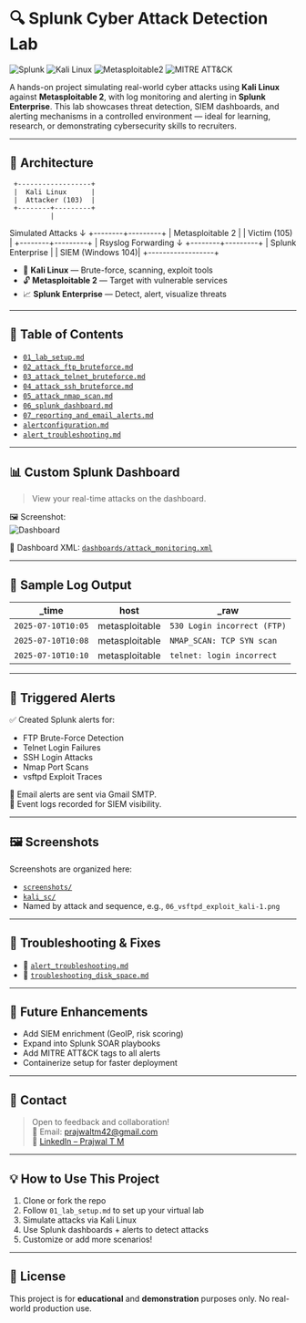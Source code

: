 # 🔍 Splunk Cyber Attack Detection Lab

![Splunk](https://img.shields.io/badge/SIEM-Splunk-blue)
![Kali Linux](https://img.shields.io/badge/Kali-Tools-black)
![Metasploitable2](https://img.shields.io/badge/Victim-Metasploitable2-red)
![MITRE ATT&CK](https://img.shields.io/badge/MITRE-TTPs-yellow)

A hands-on project simulating real-world cyber attacks using **Kali Linux** against **Metasploitable 2**, with log monitoring and alerting in **Splunk Enterprise**. This lab showcases threat detection, SIEM dashboards, and alerting mechanisms in a controlled environment — ideal for learning, research, or demonstrating cybersecurity skills to recruiters.

---

## 🧠 Architecture

     +------------------+
     |  Kali Linux      |
     |  Attacker (103)  |
     +--------+---------+
              |
   Simulated Attacks
              ↓
     +--------+---------+
     | Metasploitable 2 |
     | Victim (105)     |
     +--------+---------+
              |
    Rsyslog Forwarding
              ↓
     +--------+---------+
     | Splunk Enterprise |
     | SIEM (Windows 104)|
     +------------------+



- 🧪 **Kali Linux** — Brute-force, scanning, exploit tools  
- 🔓 **Metasploitable 2** — Target with vulnerable services  
- 📈 **Splunk Enterprise** — Detect, alert, visualize threats

---

## 📂 Table of Contents

- [`01_lab_setup.md`](documentation/01_lab_setup.md)
- [`02_attack_ftp_bruteforce.md`](documentation/02_attack_ftp_bruteforce.md)
- [`03_attack_telnet_bruteforce.md`](documentation/03_attack_telnet_bruteforce.md)
- [`04_attack_ssh_bruteforce.md`](documentation/04_attack_ssh_bruteforce.md)
- [`05_attack_nmap_scan.md`](documentation/05_attack_nmap_scan.md)
- [`06_splunk_dashboard.md`](documentation/06_splunk_dashboard.md)
- [`07_reporting_and_email_alerts.md`](documentation/07_reporting_and_email_alerts.md)
- [`alertconfiguration.md`](documentation/alertconfiguration.md)
- [`alert_troubleshooting.md`](documentation/alert_troubleshooting.md)

---

## 📊 Custom Splunk Dashboard

> View your real-time attacks on the dashboard.

🖼️ Screenshot:  
![Dashboard](screenshots/splunk_dashboard_main.png)

💾 Dashboard XML: [`dashboards/attack_monitoring.xml`](dashboards/attack_monitoring.xml)

---

## 📁 Sample Log Output

| _time               | host           | _raw                               |
|---------------------|----------------|------------------------------------|
| `2025-07-10T10:05`  | metasploitable | `530 Login incorrect (FTP)`       |
| `2025-07-10T10:08`  | metasploitable | `NMAP_SCAN: TCP SYN scan`         |
| `2025-07-10T10:10`  | metasploitable | `telnet: login incorrect`         |

---

## 🚨 Triggered Alerts

✅ Created Splunk alerts for:

- FTP Brute-Force Detection  
- Telnet Login Failures  
- SSH Login Attacks  
- Nmap Port Scans  
- vsftpd Exploit Traces

📨 Email alerts are sent via Gmail SMTP.  
🔎 Event logs recorded for SIEM visibility.

---

## 🖼️ Screenshots

Screenshots are organized here:
- [`screenshots/`](screenshots/)
- [`kali_sc/`](kali_sc/)
- Named by attack and sequence, e.g., `06_vsftpd_exploit_kali-1.png`

---

## 🔧 Troubleshooting & Fixes

- 📘 [`alert_troubleshooting.md`](documentation/alert_troubleshooting.md)
- 💾 [`troubleshooting_disk_space.md`](documentation/troubleshooting_disk_space.md)

---

## 🌟 Future Enhancements

- Add SIEM enrichment (GeoIP, risk scoring)
- Expand into Splunk SOAR playbooks
- Add MITRE ATT&CK tags to all alerts
- Containerize setup for faster deployment

---

## 💬 Contact

> Open to feedback and collaboration!  
📧 Email: [prajwaltm42@gmail.com](mailto:prajwaltm42@gmail.com)  
🔗 [LinkedIn – Prajwal T M](https://www.linkedin.com/in/prajwal-t-m-585b81255/)

---

## 💡 How to Use This Project

1. Clone or fork the repo
2. Follow `01_lab_setup.md` to set up your virtual lab
3. Simulate attacks via Kali Linux
4. Use Splunk dashboards + alerts to detect attacks
5. Customize or add more scenarios!

---

## 📘 License

This project is for **educational** and **demonstration** purposes only. No real-world production use.

